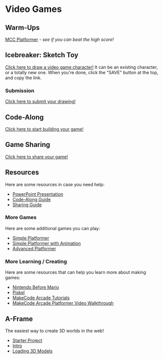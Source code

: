 # Video Games

## Warm-Ups
[MCC Platformer](https://mccplatformer.onrender.com/) - _see if you can beat the high score!_

## Icebreaker: Sketch Toy
[Click here to draw a video game character!](https://sketchtoy.com/) It can be an existing character, or a totally new one. When you're done, click the "SAVE" button at the top, and copy the link.

### Submission
[Click here to submit your drawing!](https://forms.office.com/r/wwmY5Jim3q)

## Code-Along
[Click here to start building your game!](https://arcade.makecode.com/#editor)

## Game Sharing
[Click here to share your game!](https://forms.office.com/r/YuXc5vhMQr)

## Resources
Here are some resources in case you need help:

- [PowerPoint Presentation](https://view.officeapps.live.com/op/embed.aspx?src=https://hylandtechoutreach.github.io/mcccc/VideoGames/RetroGames.pptx)
- [Code-Along Guide](CodeAlong.md)
- [Sharing Guide](SharingGames.md)

### More Games
Here are some additional games you can play:

- [Simple Platformer](https://makecode.com/_b6V3sP1w5DgL)
- [Simple Platformer with Animation](https://makecode.com/_3wXbAr715Myi)
- [Advanced Platformer](https://arcade.makecode.com/71044-22408-12308-23475)

### More Learning / Creating
Here are some resources that can help you learn more about making games:

- [Nintendo Before Mario](http://blog.beforemario.com/p/nintendo-before-mario.html)
- [Piskel](https://www.piskelapp.com/)
- [MakeCode Arcade Tutorials](https://arcade.makecode.com/tutorials)
- [MakeCode Arcade Platformer Video Walkthrough](https://www.youtube.com/watch?v=9bSX9Q5aP6E)

## A-Frame
The easiest way to create 3D worlds in the web!

- [Starter Project](https://hytop.onrender.com/e/aframe)
- [Intro](https://aframe.io/docs/1.7.0/introduction/)
- [Loading 3D Models](https://aframe.io/docs/1.7.0/introduction/models.html)
